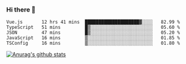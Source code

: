 ### Hi there 👋



<!--
**webB1an/webB1an** is a ✨ _special_ ✨ repository because its `README.md` (this file) appears on your GitHub profile.

Here are some ideas to get you started:

- 🔭 I’m currently working on ...
- 🌱 I’m currently learning ...
- 👯 I’m looking to collaborate on ...
- 🤔 I’m looking for help with ...
- 💬 Ask me about ...
- 📫 How to reach me: ...
- 😄 Pronouns: ...
- ⚡ Fun fact: ...
-->

<!--START_SECTION:waka-->

```text
Vue.js       12 hrs 41 mins  ████████████████████▓░░░░   82.99 %
TypeScript   51 mins         █▒░░░░░░░░░░░░░░░░░░░░░░░   05.60 %
JSON         47 mins         █▒░░░░░░░░░░░░░░░░░░░░░░░   05.20 %
JavaScript   16 mins         ▒░░░░░░░░░░░░░░░░░░░░░░░░   01.85 %
TSConfig     16 mins         ▒░░░░░░░░░░░░░░░░░░░░░░░░   01.80 %
```

<!--END_SECTION:waka-->


[![Anurag's github stats](https://github-readme-stats.vercel.app/api?username=webB1an&show_icons=true&theme=radical)](https://github.com/anuraghazra/github-readme-stats)

